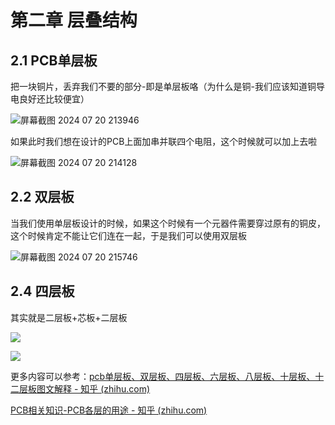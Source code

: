 # 第二章 层叠结构

## 2.1 PCB单层板

把一块铜片，丢弃我们不要的部分-即是单层板咯（为什么是铜-我们应该知道铜导电良好还比较便宜）

![屏幕截图 2024 07 20 213946](https://img.picgo.net/2024/07/20/-2024-07-20-2139469f1dd57f7aeec00f.png)

如果此时我们想在设计的PCB上面加串并联四个电阻，这个时候就可以加上去啦

![屏幕截图 2024 07 20 214128](https://img.picgo.net/2024/07/20/-2024-07-20-214128b514c62823b9e7c1.png)

## 2.2 双层板

当我们使用单层板设计的时候，如果这个时候有一个元器件需要穿过原有的铜皮，这个时候肯定不能让它们连在一起，于是我们可以使用双层板

![屏幕截图 2024 07 20 215746](https://img.picgo.net/2024/07/20/-2024-07-20-215746b9a3b8d99e0dcd6e.png)

## 2.4 四层板

其实就是二层板+芯板+二层板

![](https://tse1-mm.cn.bing.net/th/id/OIP-C.Qz4qY7aqtZumH_uDEnP0JgHaDT?rs=1&pid=ImgDetMain)

![](https://tse4-mm.cn.bing.net/th/id/OIP-C.YTABrbBK8Jsk8i0T89xLEAHaCt?w=344&h=128&c=7&r=0&o=5&dpr=1.5&pid=1.7)

更多内容可以参考：[pcb单层板、双层板、四层板、六层板、八层板、十层板、十二层板图文解释 - 知乎 (zhihu.com)](https://zhuanlan.zhihu.com/p/509964197)

[PCB相关知识-PCB各层的用途 - 知乎 (zhihu.com)](https://zhuanlan.zhihu.com/p/342647927)


